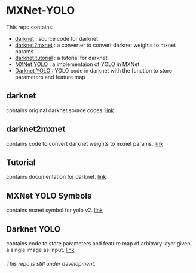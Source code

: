 # MXNet-YOLO
This repo contains:  
* [darknet](##darknet) : source code for darknet  
* [darknet2mxnet](##darknet2mxnet) : a converter to convert darknet weights to mxnet params  
* [darknet tutorial](##Tutorial) : a tutorial for darknet  
* [MXNet YOLO](##MXNet-YOLO-Symbols) : a implementaion of YOLO in MXNet  
* [Darknet YOLO](##Darknet-YOLO) : YOLO code in darknet with the function to store parameters and feature map

## darknet
contains original darknet source codes. [link](https://github.com/pjreddie/darknet/tree/624a59307568212b7aecd9ae617bbcf4d94b8cec)
## darknet2mxnet
contains code to convert darknet weights to mxnet params. [link](https://github.com/bowenc0221/mxnet-yolo/tree/master/darknet2mxnet)
## Tutorial
contains documentation for darknet. [link](https://github.com/bowenc0221/mxnet-yolo/tree/master/Tutorial)
## MXNet YOLO Symbols
contains mxnet symbol for yolo v2. [link](https://github.com/bowenc0221/mxnet-yolo/tree/master/Symbols)
## Darknet YOLO
contains code to store parameters and feature map of arbitrary layer given a single image as input. [link](https://github.com/bowenc0221/mxnet-yolo/tree/master/Darknet-YOLO)

###### This repo is still under development.
